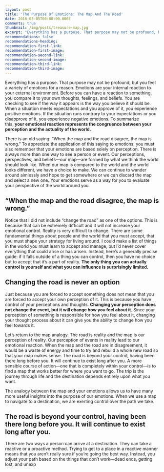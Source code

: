 ```yaml
---
layout: post
title: 'The Purpose Of Emotions: The Map And The Road'
date: 2016-05-05T00:00:00.000Z
comments: true
thumbnail: /img/posts/treasure-map.jpg
excerpt: "Everything has a purpose. That purpose may not be profound, but you feel a variety of emotions for a reason. Emotions are your internal reaction to your external environment. Before you can have a reaction to something, you compare it to your own thoughts, feelings, and beliefs. You are checking to see if the way it appears is the way you believe it should be. When a situation meets expectations and you approve of it, you experience positive emotions. If the situation runs contrary to your expectations or you disapprove of it, you experience negative emotions. To summarize this,\_your emotional reaction represents the congruence between your perception and the actuality of the world."
recommendations: false
recommendations-heading:
recommendation-first-link:
recommendation-first-image:
recommendation-second-link:
recommendation-second-image:
recommendation-third-link:
recommendation-third-image:
---
```



Everything has a purpose. That purpose may not be profound, but you feel a variety of emotions for a reason. Emotions are your internal reaction to your external environment. Before you can have a reaction to something, you compare it to your own thoughts, feelings, and beliefs. You are checking to see if the way it appears is the way you believe it should be. When a situation meets expectations and you approve of it, you experience positive emotions. If the situation runs contrary to your expectations or you disapprove of it, you experience negative emotions. To summarize this, **your emotional reaction represents the congruence between your perception and the actuality of the world.**

There is an old saying: “When the map and the road disagree, the map is wrong.” To appreciate the application of this saying to emotions, you must also remember that your emotions are based solely on perception. There is always more than one way to see a person or event. Our perceptions, perspectives, and beliefs—our map—are formed by what we think the world should look like. When our map is compared to the world and the world looks different, we have a choice to make. We can continue to wander around aimlessly and hope to get somewhere or we can discard the map and select a new one. Your emotions serve as a way for you to evaluate your perspective of the world around you.

## “When the map and the road disagree, the map is wrong.”

Notice that I did not include “change the road” as one of the options. This is because that can be extremely difficult and it will not increase your emotional control. Reality is very difficult to change. There are some fundamental things about people and the world that you must accept, that you must shape your strategy for living around. I could make a list of things in the world you must learn to accept and manage, but I’d never cover everything that could arise or has arisen. Instead, here’s a generally precise guide: if it falls outside of a thing you can control, then you have no choice but to accept that it’s a part of reality. **The only thing you can actually control is yourself and what you can influence is surprisingly limited.**

## Changing the road is never an option

Just because you are forced to accept something does not mean that you are forced to accept your own perception of it. This is because you have control of your perceptions and thoughts. **Changing your perception does not change the event, but it will change how you feel about it**. Since your perception of something is responsible for how you feel about it, changing your thought process about it can give you the ability to change how you feel towards it.

Let’s return to the map analogy. The road is reality and the map is our perception of reality. Our perception of events in reality lead to our emotional reaction. When the map and the road are in disagreement, it would be a waste of energy and time to try and rebuild a whole new road so that your map makes sense. The road is beyond your control, having been there long before you. It will continue to exist long after you. A more sensible course of action—one that is completely within your control—is to find a map that works better for where you want to go. The trip is the journey through life and the destination depends entirely upon what you want.

The analogy between the map and your emotions allows us to have many more useful insights into the purpose of our emotions. When we use a map to navigate to a destination, we are exerting control over the path we take.

## The road is beyond your control, having been there long before you. It will continue to exist long after you.

There are two ways a person can arrive at a destination. They can take a reactive or a proactive method. Trying to get to a place in a reactive manner means that you aren’t really sure if you’re going the best way. Instead, you adjust your path based on the things that don’t work—dead ends, getting lost, and unexp